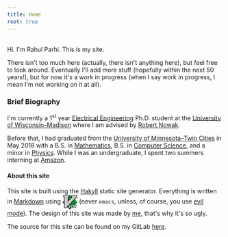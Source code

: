 ```yaml
---
title: Home
root: true
---
```


&nbsp;  
Hi. I'm Rahul Parhi. This is my site.

There isn't too much here (actually, there isn't anything here), but feel free
to look around. Eventually I'll add more stuff (hopefully within the next 50
years!), but for now it's a work in progress (when I say work in progress, I
mean I'm not working on it at all).

### Brief Biography


I'm currently a 1<sup>st</sup> year [Electrical
Engineering](https://www.engr.wisc.edu/department/electrical-computer-engineering/)
Ph.D. student at the [University of
Wisconsin&ndash;Madison](https://www.wisc.edu/) where I am advised by [Robert
Nowak](https://nowak.ece.wisc.edu/).

Before that, I had graduated from the [University of Minnesota&ndash;Twin
Cities](https://twin-cities.umn.edu/) in May 2018 with a B.S. in
[Mathematics](https://math.umn.edu/), B.S. in [Computer
Science](https://www.cs.umn.edu/), and a minor in
[Physics](https://www.physics.umn.edu/). While I was an undergraduate, I spent
two summers interning at [Amazon](https://www.amazon.com/).

#### About this site

This site is built using the [Hakyll](http://jaspervdj.be/hakyll/) static site
generator.  Everything is written in
[Markdown](http://daringfireball.net/projects/markdown/) using <a
href="http://www.vim.org/"><img class="dark-shadow"
style='vertical-align:middle;' alt="Vim" title="Vim" src="/img/vim.svg"
height="35"></a> (never `emacs`, unless, of course, you use [evil
mode](https://www.emacswiki.org/emacs/Evil)).  The design of this site was made
by [me](. "recursion, we meet again"), that's why it's so ugly.

The source for this site can be found on my GitLab
[here](https://gitlab.com/rp/site).

